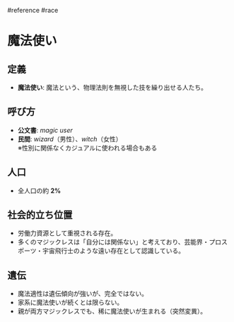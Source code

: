#reference #race 
# 魔法使い

## 定義
- **魔法使い**: 魔法という、物理法則を無視した技を繰り出せる人たち。

## 呼び方
- **公文書**: *magic user*
- **民間**: *wizard*（男性）、*witch*（女性）  
  ※性別に関係なくカジュアルに使われる場合もある

## 人口
- 全人口の約 **2%**

## 社会的立ち位置
- 労働力資源として重視される存在。  
- 多くのマジックレスは「自分には関係ない」と考えており、芸能界・プロスポーツ・宇宙飛行士のような遠い存在として認識している。

## 遺伝
- 魔法適性は遺伝傾向が強いが、完全ではない。  
- 家系に魔法使いが続くとは限らない。  
- 親が両方マジックレスでも、稀に魔法使いが生まれる（突然変異）。
